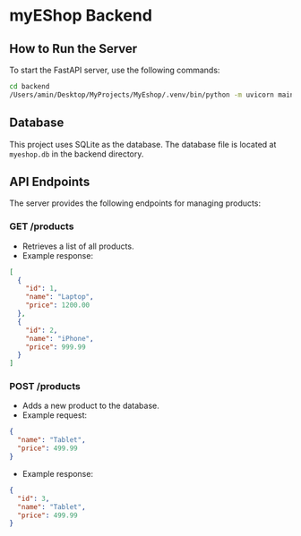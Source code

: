 # myEShop Backend

## How to Run the Server
To start the FastAPI server, use the following commands:

```bash
cd backend
/Users/amin/Desktop/MyProjects/MyEshop/.venv/bin/python -m uvicorn main:app --reload
```

## Database
This project uses SQLite as the database. The database file is located at `myeshop.db` in the backend directory.

## API Endpoints
The server provides the following endpoints for managing products:

### GET /products
- Retrieves a list of all products.
- Example response:
```json
[
  {
    "id": 1,
    "name": "Laptop",
    "price": 1200.00
  },
  {
    "id": 2,
    "name": "iPhone",
    "price": 999.99
  }
]
```

### POST /products
- Adds a new product to the database.
- Example request:
```json
{
  "name": "Tablet",
  "price": 499.99
}
```
- Example response:
```json
{
  "id": 3,
  "name": "Tablet",
  "price": 499.99
}
```
